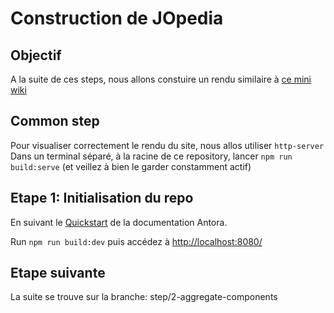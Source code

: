 # Construction de JOpedia

## Objectif

A la suite de ces steps, nous allons constuire un rendu similaire à [ce mini wiki](https://benjaminparisel.github.io/jopedia/)

## Common step

Pour visualiser correctement le rendu du site, nous allos utiliser `http-server`
Dans un terminal séparé, à la racine de ce repository, lancer `npm run build:serve` (et veillez à bien le garder constamment actif)

## Etape 1: Initialisation du repo

En suivant le [Quickstart](https://docs.antora.org/antora/latest/install-and-run-quickstart/) de la documentation Antora.

Run `npm run build:dev` puis accédez à [http://localhost:8080/](http://localhost:8080/)

## Etape suivante

La suite se trouve sur la branche: step/2-aggregate-components
